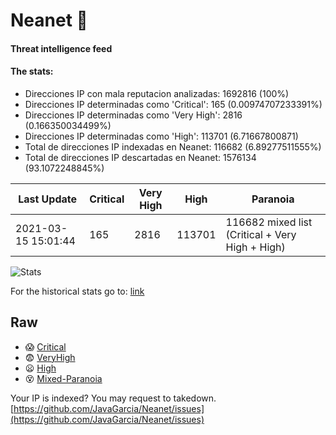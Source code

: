 # Neanet :hocho:
#### Threat intelligence feed
#### The stats:

- Direcciones IP con mala reputacion analizadas: 1692816 (100%)
- Direcciones IP determinadas como 'Critical':  165 (0.00974707233391%)
- Direcciones IP determinadas como 'Very High':  2816 (0.166350034499%)
- Direcciones IP determinadas como 'High':  113701 (6.71667800871)
- Total de direcciones IP indexadas en Neanet:  116682 (6.89277511555%)
- Total de direcciones IP descartadas en Neanet:  1576134 (93.1072248845%)

| Last Update | Critical | Very High | High | Paranoia |
| --- | --- | --- | --- | --- |
| 2021-03-15 15:01:44 | 165 | 2816 | 113701 | 116682 mixed list (Critical + Very High + High)|

![Stats](https://docs.google.com/spreadsheets/d/e/2PACX-1vSnaNMIXVabIpDJjufMlzH7poXnshF3mgd8Is1g9ytUEzVsP5my4Trn8f-xkoLLQ38xpL3HtmUexLo6/pubchart?oid=501124687&format=image)

For the historical stats go to: [link](/stats.csv)
## Raw
- :scream: [Critical](https://raw.githubusercontent.com/JavaGarcia/Neanet/master/blacklists/neanet_critical.txt)
- :fearful: [VeryHigh](https://raw.githubusercontent.com/JavaGarcia/Neanet/master/blacklists/neanet_veryHigh.txtt)
- :frowning: [High](https://raw.githubusercontent.com/JavaGarcia/Neanet/master/blacklists/neanet_high.txt)
- :dizzy_face: [Mixed-Paranoia](https://raw.githubusercontent.com/JavaGarcia/Neanet/master/blacklists/neanet_all.txt)


Your IP is indexed? You may request to takedown. [https://github.com/JavaGarcia/Neanet/issues](https://github.com/JavaGarcia/Neanet/issues)




















































































































































































































































































































































































































































































































































































































































































































































































































































































































































































































































































































































































































































































































































































































































































































































































































































































































































































































































































































































































































































































































































































































































































































































































































































































































































































































































































































































































































































































































































































































































































































































































































































































































































































































































































































































































































































































































































































































































































































































































































































































































































































































































































































































































































































































































































































































































































































































































































































































































































































































































































